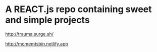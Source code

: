 # A REACT.js repo containing sweet and simple projects

http://trauma.surge.sh/

http://momemtsbin.netlify.app
